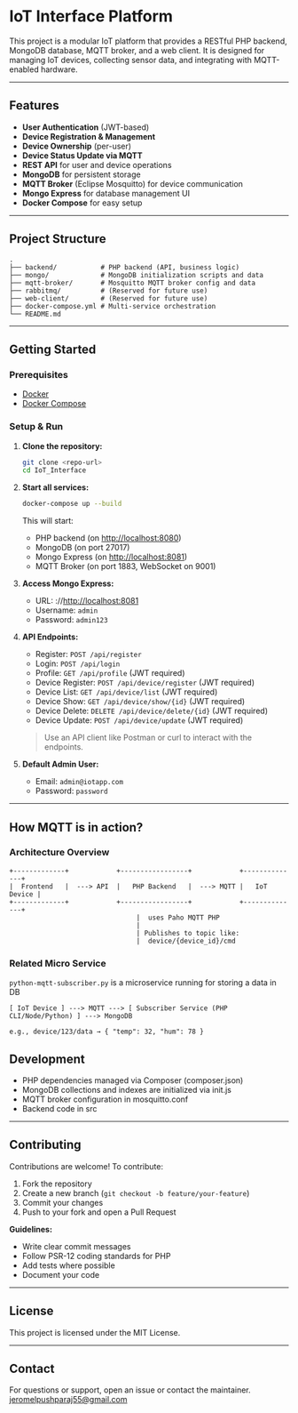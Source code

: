 # IoT Interface Platform

This project is a modular IoT platform that provides a RESTful PHP backend, MongoDB database, MQTT broker, and a web client. It is designed for managing IoT devices, collecting sensor data, and integrating with MQTT-enabled hardware.

---

## Features

- **User Authentication** (JWT-based)
- **Device Registration & Management**
- **Device Ownership** (per-user)
- **Device Status Update via MQTT**
- **REST API** for user and device operations
- **MongoDB** for persistent storage
- **MQTT Broker** (Eclipse Mosquitto) for device communication
- **Mongo Express** for database management UI
- **Docker Compose** for easy setup

---

## Project Structure

```
.
├── backend/           # PHP backend (API, business logic)
├── mongo/             # MongoDB initialization scripts and data
├── mqtt-broker/       # Mosquitto MQTT broker config and data
├── rabbitmq/          # (Reserved for future use)
├── web-client/        # (Reserved for future use)
├── docker-compose.yml # Multi-service orchestration
└── README.md
```

---

## Getting Started

### Prerequisites

- [Docker](https://www.docker.com/get-started)
- [Docker Compose](https://docs.docker.com/compose/)

### Setup & Run

1. **Clone the repository:**
   ```sh
   git clone <repo-url>
   cd IoT_Interface
   ```

2. **Start all services:**
   ```sh
   docker-compose up --build
   ```
   This will start:
   - PHP backend (on [http://localhost:8080](http://localhost:8080))
   - MongoDB (on port 27017)
   - Mongo Express (on [http://localhost:8081](http://localhost:8081))
   - MQTT Broker (on port 1883, WebSocket on 9001)

3. **Access Mongo Express:**
   - URL: ://[http://localhost:8081](httplocalhost:8081)
   - Username: `admin`
   - Password: `admin123`

4. **API Endpoints:**
   - Register: `POST /api/register`
   - Login: `POST /api/login`
   - Profile: `GET /api/profile` (JWT required)
   - Device Register: `POST /api/device/register` (JWT required)
   - Device List: `GET /api/device/list` (JWT required)
   - Device Show: `GET /api/device/show/{id}` (JWT required)
   - Device Delete: `DELETE /api/device/delete/{id}` (JWT required)
   - Device Update: `POST /api/device/update` (JWT required)

   > Use an API client like Postman or curl to interact with the endpoints.

5. **Default Admin User:**
   - Email: `admin@iotapp.com`
   - Password: `password`

---

## How MQTT is in action?

### Architecture Overview
```
+-------------+            +-----------------+            +--------------+
|  Frontend   |  ---> API  |   PHP Backend   |  ---> MQTT |   IoT Device |
+-------------+            +-----------------+            +--------------+
                                |  uses Paho MQTT PHP
                                |
                                | Publishes to topic like:
                                |  device/{device_id}/cmd

```
### Related Micro Service

`python-mqtt-subscriber.py` is a microservice running for storing a data in DB
```
[ IoT Device ] ---> MQTT ---> [ Subscriber Service (PHP CLI/Node/Python) ] ---> MongoDB

e.g., device/123/data → { "temp": 32, "hum": 78 }

```

## Development

- PHP dependencies managed via Composer (composer.json)
- MongoDB collections and indexes are initialized via init.js
- MQTT broker configuration in mosquitto.conf
- Backend code in src

---

## Contributing

Contributions are welcome! To contribute:

1. Fork the repository
2. Create a new branch (`git checkout -b feature/your-feature`)
3. Commit your changes
4. Push to your fork and open a Pull Request

**Guidelines:**
- Write clear commit messages
- Follow PSR-12 coding standards for PHP
- Add tests where possible
- Document your code

---

## License

This project is licensed under the MIT License.

---

## Contact

For questions or support, open an issue or contact the maintainer.
    jeromelpushparaj55@gmail.com
